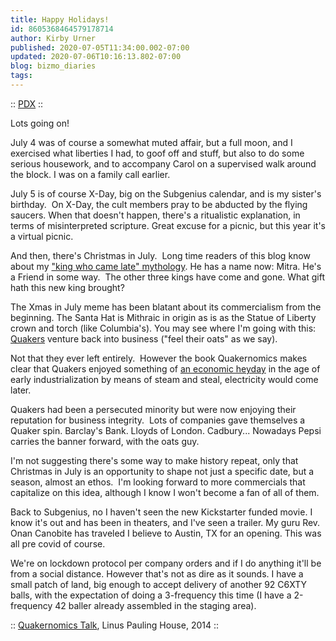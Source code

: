 ```yaml
---
title: Happy Holidays!
id: 8605368464579178714
author: Kirby Urner
published: 2020-07-05T11:34:00.002-07:00
updated: 2020-07-06T10:16:13.802-07:00
blog: bizmo_diaries
tags: 
---
```


[](https://www.flickr.com/photos/kirbyurner/3643446140/in/photolist-A3tDJP-bpzg95-aKmESR-7txKV6-7r6YUb-6xXBAU-6pT9MH-6aaPvT-5fFEmf)

:: [PDX](https://flic.kr/s/aHsjuQf1nR) ::

Lots going on!

July 4 was of course a somewhat muted affair, but a full moon, and I exercised what liberties I had, to goof off and stuff, but also to do some serious housework, and to accompany Carol on a supervised walk around the block. I was on a family call earlier.

July 5 is of course X-Day, big on the Subgenius calendar, and is my sister's birthday.  On X-Day, the cult members pray to be abducted by the flying saucers. When that doesn't happen, there's a ritualistic explanation, in terms of misinterpreted scripture. Great excuse for a picnic, but this year it's a virtual picnic.

And then, there's Christmas in July.  Long time readers of this blog know about my ["king who came late" mythology](https://worldgame.blogspot.com/2008/01/christmas-folk-lore.html). He has a name now: Mitra. He's a Friend in some way.  The other three kings have come and gone. What gift hath this new king brought?

The Xmas in July meme has been blatant about its commercialism from the beginning. The Santa Hat is Mithraic in origin as is as the Statue of Liberty crown and torch (like Columbia's). You may see where I'm going with this:  [Quakers](https://coffeeshopsnet.blogspot.com/2020/06/studying-mithraism.html) venture back into business ("feel their oats" as we say).

Not that they ever left entirely.  However the book Quakernomics makes clear that Quakers enjoyed something of [an economic heyday](https://controlroom.blogspot.com/2014/10/a-quaker-arc.html) in the age of early industrialization by means of steam and steal, electricity would come later.

Quakers had been a persecuted minority but were now enjoying their reputation for business integrity.  Lots of companies gave themselves a Quaker spin. Barclay's Bank. Lloyds of London. Cadbury... Nowadays Pepsi carries the banner forward, with the oats guy.

I'm not suggesting there's some way to make history repeat, only that Christmas in July is an opportunity to shape not just a specific date, but a season, almost an ethos.  I'm looking forward to more commercials that capitalize on this idea, although I know I won't become a fan of all of them.

Back to Subgenius, no I haven't seen the new Kickstarter funded movie. I know it's out and has been in theaters, and I've seen a trailer. My guru Rev. Onan Canobite has traveled I believe to Austin, TX for an opening. This was all pre covid of course.

We're on lockdown protocol per company orders and if I do anything it'll be from a social distance. However that's not as dire as it sounds. I have a small patch of land, big enough to accept delivery of another 92 C6XTY balls, with the expectation of doing a 3-frequency this time (I have a 2-frequency 42 baller already assembled in the staging area).

[](https://www.flickr.com/photos/kirbyurner/15475612525/in/photolist-pzwyrB)

:: [Quakernomics Talk](https://controlroom.blogspot.com/2014/10/a-quaker-arc.html), Linus Pauling House, 2014 ::
